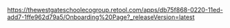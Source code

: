 https://thewestgateschoolecogroup.retool.com/apps/db75f868-0220-11ed-add7-1ffe962d79a5/Onboarding%20Page?_releaseVersion=latest
